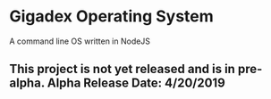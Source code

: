 # Gigadex Operating System

A command line OS written in NodeJS

## This project is not yet released and is in pre-alpha. Alpha Release Date: 4/20/2019
